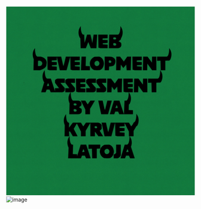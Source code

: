 ![image](https://github.com/valkyrveylatoja/-Multi-Device-Application-Assessment-2/blob/main/pixelframe_album_cover.png?raw=true)
![image](https://github.com/valkyrveylatoja/Multi-Device-Application-Assessment-2/blob/main/ascii1.png?raw=true)
